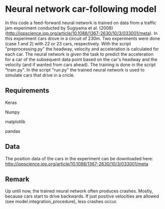 # Neural network car-following model

In this code a feed-forward neural network is trained on data 
from a traffic jam experiment conducted by Sugiyama et al. (2008) (http://iopscience.iop.org/article/10.1088/1367-2630/10/3/033001/meta). In this experiment cars drove in a circuit of 230m. Two experiments were done (case 1 and 2) with 22 or 23 cars, respectively. With the script "preprocessing.py" the headway, velocity and acceleration is calculated for each car. The neural network is given the task to predict the acceleration for a  car of the subsequent data point based on the car's headway and the velocity (and if wanted from cars ahead). The training is done in the script "train.py". In the script "run.py" the trained neural network is used to simulate cars that drive in a cricle. 

## Requirements
Keras

Numpy

matplotlib

pandas

## Data
The position data of the cars in the experiment  can be downloaded here:
http://iopscience.iop.org/article/10.1088/1367-2630/10/3/033001/meta

## Remark

Up until now, the trained neural network often produces crashes. Mostly, because cars start to drive backwards. If just positive velocities are allowed (see model.integration_procedure), less crashes occur. 
